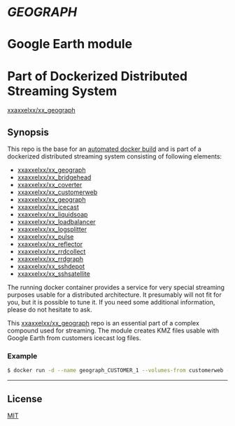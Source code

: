 # ***GEOGRAPH***
# Google Earth module
# Part of Dockerized Distributed Streaming System

[xxaxxelxx/xx_geograph](https://index.docker.io/u/xxaxxelxx/xx_geograph/)

## Synopsis
This repo is the base for an [automated docker build](https://hub.docker.com/r/xxaxxelxx/xx_geograph/) and is part of a dockerized distributed streaming system consisting of following elements:
* [xxaxxelxx/xx_geograph](https://github.com/xxaxxelxx/xx_geograph)
* [xxaxxelxx/xx_bridgehead](https://github.com/xxaxxelxx/xx_bridgehead)
* [xxaxxelxx/xx_coverter](https://github.com/xxaxxelxx/xx_converter)
* [xxaxxelxx/xx_customerweb](https://github.com/xxaxxelxx/xx_customerweb)
* [xxaxxelxx/xx_geograph](https://github.com/xxaxxelxx/xx_geograph)
* [xxaxxelxx/xx_icecast](https://github.com/xxaxxelxx/xx_icecast)
* [xxaxxelxx/xx_liquidsoap](https://github.com/xxaxxelxx/xx_liquidsoap)
* [xxaxxelxx/xx_loadbalancer](https://github.com/xxaxxelxx/xx_loadbalancer)
* [xxaxxelxx/xx_logsplitter](https://github.com/xxaxxelxx/xx_logsplitter)
* [xxaxxelxx/xx_pulse](https://github.com/xxaxxelxx/xx_pulse)
* [xxaxxelxx/xx_reflector](https://github.com/xxaxxelxx/xx_reflector)
* [xxaxxelxx/xx_rrdcollect](https://github.com/xxaxxelxx/xx_rrdcollect)
* [xxaxxelxx/xx_rrdgraph](https://github.com/xxaxxelxx/xx_rrdgraph)
* [xxaxxelxx/xx_sshdepot](https://github.com/xxaxxelxx/xx_sshdepot)
* [xxaxxelxx/xx_sshsatellite](https://github.com/xxaxxelxx/xx_sshsatellite)

The running docker container provides a service for very special streaming purposes usable for a distributed architecture.
It presumably will not fit for you, but it is possible to tune it. If you need some additional information, please do not hesitate to ask.

This [xxaxxelxx/xx_geograph](https://hub.docker.com/r/xxaxxelxx/xx_geograph/) repo is an essential part of a complex compound used for streaming.
The module creates KMZ files usable with Google Earth from customers icecast log files.

### Example
```bash
$ docker run -d --name geograph_CUSTOMER_1 --volumes-from customerweb --restart=always xxaxxelxx/xx_geograph CUSTOMER_1
```
***

## License

[MIT](https://github.com/xxaxxelxx/xx_Liquidsoap/blob/master/LICENSE.md)
